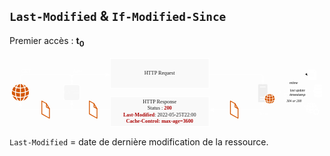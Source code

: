 ## `Last-Modified` & `If-Modified-Since`

Premier accès : **t<sub>0</sub>**

<svg width="100%" height="auto" style="margin: 0 auto" inkscape:version="1.1.2 (0a00cf5339, 2022-02-04)" sodipodi:docname="Last-Modified-t0.svg" version="1.1" viewBox="0 0 444.85 100" xmlns="http://www.w3.org/2000/svg" xmlns:inkscape="http://www.inkscape.org/namespaces/inkscape" xmlns:sodipodi="http://sodipodi.sourceforge.net/DTD/sodipodi-0.dtd">
 <sodipodi:namedview bordercolor="#999999" borderopacity="1" inkscape:current-layer="g13112" inkscape:cx="127.71987" inkscape:cy="75.462257" inkscape:pagecheckerboard="0" inkscape:pageopacity="0" inkscape:pageshadow="0" inkscape:window-height="1143" inkscape:window-maximized="1" inkscape:window-width="1920" inkscape:window-x="0" inkscape:window-y="0" inkscape:zoom="2.6503315" pagecolor="#000000" showgrid="false"/>
 <defs>
  <marker id="marker110282882" overflow="visible" orient="auto">
   <path transform="scale(.6) rotate(180) translate(0)" d="m8.7186 4.0337-10.926-4.0177 10.926-4.0177c-1.7455 2.3721-1.7354 5.6175-6e-7 8.0354z" fill="#fff" fill-rule="evenodd" stroke="#fff" stroke-linejoin="round" stroke-width=".625"/>
  </marker>
  <marker id="marker1102826195" overflow="visible" orient="auto">
   <path transform="scale(.6) rotate(180) translate(0)" d="m8.7186 4.0337-10.926-4.0177 10.926-4.0177c-1.7455 2.3721-1.7354 5.6175-6e-7 8.0354z" fill="#fff" fill-rule="evenodd" stroke="#fff" stroke-linejoin="round" stroke-width=".625"/>
  </marker>
  <marker id="marker1102826350" overflow="visible" orient="auto">
   <path transform="scale(.6) rotate(180) translate(0)" d="m8.7186 4.0337-10.926-4.0177 10.926-4.0177c-1.7455 2.3721-1.7354 5.6175-6e-7 8.0354z" fill="#fff" fill-rule="evenodd" stroke="#fff" stroke-linejoin="round" stroke-width=".625"/>
  </marker>
  <marker id="marker1102823612" overflow="visible" orient="auto">
   <path transform="scale(.6) rotate(180) translate(0)" d="m8.7186 4.0337-10.926-4.0177 10.926-4.0177c-1.7455 2.3721-1.7354 5.6175-6e-7 8.0354z" fill="#fff" fill-rule="evenodd" stroke="#fff" stroke-linejoin="round" stroke-width=".625"/>
  </marker>
  <marker id="marker1102829576" overflow="visible" orient="auto">
   <path transform="scale(.6) rotate(180) translate(0)" d="m8.7186 4.0337-10.926-4.0177 10.926-4.0177c-1.7455 2.3721-1.7354 5.6175-6e-7 8.0354z" fill="#fff" fill-rule="evenodd" stroke="#fff" stroke-linejoin="round" stroke-width=".625"/>
  </marker>
  <marker id="marker1102824438" overflow="visible" orient="auto">
   <path transform="scale(.6) rotate(180) translate(0)" d="m8.7186 4.0337-10.926-4.0177 10.926-4.0177c-1.7455 2.3721-1.7354 5.6175-6e-7 8.0354z" fill="#fff" fill-rule="evenodd" stroke="#fff" stroke-linejoin="round" stroke-width=".625"/>
  </marker>
  <marker id="marker11028244388659" overflow="visible" orient="auto">
   <path transform="scale(.6) rotate(180) translate(0)" d="m8.7186 4.0337-10.926-4.0177 10.926-4.0177c-1.7455 2.3721-1.7354 5.6175-6e-7 8.0354z" fill="#fff" fill-rule="evenodd" stroke="#fff" stroke-linejoin="round" stroke-width=".625"/>
  </marker>
  <marker id="marker11028244383634" overflow="visible" orient="auto">
   <path transform="scale(.6) rotate(180) translate(0)" d="m8.7186 4.0337-10.926-4.0177 10.926-4.0177c-1.7455 2.3721-1.7354 5.6175-6e-7 8.0354z" fill="#fff" fill-rule="evenodd" stroke="#fff" stroke-linejoin="round" stroke-width=".625"/>
  </marker>
  <marker id="marker11028244388348" overflow="visible" orient="auto">
   <path transform="scale(.6) rotate(180) translate(0)" d="m8.7186 4.0337-10.926-4.0177 10.926-4.0177c-1.7455 2.3721-1.7354 5.6175-6e-7 8.0354z" fill-rule="evenodd" stroke="#000" stroke-linejoin="round" stroke-width=".625"/>
  </marker>
 </defs>
 <g v-click="1">
  <path d="m19.619 38.761c1.5923 0.56913 2.7487 1.4019 3.7174 2.3544-0.55095 0.30553-1.1442 0.61706-1.8284 0.88664-0.69019-1.6535-1.2957-2.5341-1.889-3.241zm2.3976 4.4273c0.82946-0.33549 1.6166-0.72489 2.337-1.1802 1.6952 1.9351 2.0827 3.229 2.5247 4.4631-1.1987 0.82075-2.452 1.5217-3.8506 1.953-0.1453-1.5876-0.36326-3.229-1.011-5.236zm1.0353 6.4761c1.5923-0.47927 2.9485-1.1143 4.0686-1.8991 0.34511 2.1867 0.19375 3.4987-0.04236 4.6549-1.8043 1.3539-3.227 1.9351-4.6134 2.4623 0.19374-1.1084 0.36932-0.59909 0.58728-5.218zm-0.99902 6.7576c1.2774-0.3954 2.5791-0.83273 4.4621-2.0369-1.6649 3.966-4.5408 6.0088-7.0534 6.8835 0.91422-1.0305 1.8164-2.2886 2.5913-4.8466zm-1.4955 0.38941c-1.2351 3.271-3.009 4.7627-4.5408 5.1102v-4.4932c1.5802-0.04793 3.0998-0.23964 4.5408-0.61706zm-4.5529-0.61107v-5.23c1.55 0.03594 3.572-0.31153 5.7517-0.80277 0.0059 2.2227-0.32089 3.7862-0.67809 5.2899-2.0403 0.55116-3.6145 0.69494-5.0735 0.74287zm0.07872-6.542v-5.3139c1.6166-0.07788 3.1967-0.29954 4.7285-0.76084 0.52067 1.5396 0.81129 3.3488 1.011 5.242-1.7618 0.51521-3.6992 0.76084-5.7396 0.83273zm-0.1332-11.64h0.50252c1.1442 0.37743 1.9435 1.276 2.4097 1.8631 0.69625 0.88066 1.0776 1.6894 1.441 2.4922-1.1685 0.33549-2.5247 0.63503-4.3531 0.70093zm-1.1987 5.1222c-1.447-0.0659-2.8759-0.29954-4.2804-0.70692 0.47224-1.1503 1.0776-2.2166 1.9132-3.1092 0.50858-0.50323 1.0595-0.97655 1.8709-1.2401h0.49646zm0.06059 6.5241c-2.1735-0.08387-4.0686-0.37143-5.7457-0.83273 0.11504-1.5217 0.15742-2.9715 1.011-5.242 1.889 0.59309 4.0746 0.76084 4.7406 0.74885zm-0.06059 1.2521 0.0059 5.242c-1.6649 0.04194-3.3299-0.24562-4.9949-0.67098-0.52673-1.8692-0.75075-3.6484-0.7447-5.3738 1.883 0.52121 3.7961 0.76084 5.7335 0.80277zm0 6.578v4.4871c-0.89-0.1917-1.6347-0.68296-2.2946-1.3419-1.0353-1.0663-1.7376-2.3544-2.2582-3.6484 1.5136 0.30553 3.0272 0.53319 4.5529 0.50323zm-6.0181-0.96453c0.85367 2.606 1.7618 3.7143 2.67 4.7627-3.9778-1.4977-5.9151-4.2296-6.9929-6.56 1.4168 0.73088 2.8274 1.4678 4.3228 1.7972zm-4.9767-3.7263c-0.39959-1.4318-0.50857-3.0733-0.17558-5.0383 1.1564 0.71291 2.4459 1.3839 4.1533 1.953-0.00591 1.929 0.18163 3.6964 0.57517 5.2959-1.2532-0.34747-2.6882-0.96453-4.5529-2.2107zm0.19979-6.3203c0.52673-1.7553 1.3985-3.2171 2.5368-4.4751 0.81734 0.55116 1.562 0.84471 2.3248 1.1922-0.62966 1.7254-0.90816 3.6425-1.005 5.242-1.217-0.43134-2.4339-0.88664-3.8567-1.959zm3.4086-5.4277c1.2957-1.0903 2.555-1.8272 3.7901-2.2886-0.62965 0.74885-1.2714 1.7014-1.9556 3.1692-0.6902-0.29355-1.3138-0.58711-1.8345-0.88066z" fill="#d45500" pointer-events="all" stroke-width="1.6916"/>
  <text transform="scale(1.0053 .99474)" x="87.514847" y="52.708351" fill="#ffffff" font-family="Exo" font-size="6.6594px" text-align="center" text-anchor="middle" style="line-height:1.25" xml:space="preserve"><tspan x="87.514847" y="52.708351">CACHE</tspan></text>
  <text transform="scale(1.0053 .99474)" x="16.180988" y="22.259525" fill="#ffffff" font-family="Helvetica" font-size="7.2271px" stroke-width="1.6916"><tspan font-family="Exo" stroke-width="1">GET</tspan></text>
  <path d="m15.353 36.778v-8.2741c0-2.054 1.5189-3.7077 3.4056-3.7077h65.848c1.8867 0 3.4056 1.6536 3.4056 3.7077v8.2741" fill="none" marker-end="url(#marker110282882)" stop-color="#000000" stroke="#fff"/>
  <path d="m80.171 38.766h15.68c1.9462 0 3.513 1.5504 3.513 3.4761v15.514c0 1.9258-1.5668 3.4761-3.513 3.4761h-15.68c-1.9462 0-3.513-1.5504-3.513-3.4761v-15.514c0-1.9258 1.5668-3.4761 3.513-3.4761z" fill="#eee" fill-opacity=".33" stop-color="#000000" stroke="#fff" style="-inkscape-stroke:none;font-variation-settings:normal"/>
 </g>
 <g v-click="2">
  <rect x="142.5" y="2.073" width="139.25" height="41.936" fill="#eee" fill-opacity=".33" pointer-events="all" stroke="#fff"/>
  <text transform="scale(1.0053 .99474)" x="210.761" y="24.832359" fill="#1a1a1a" font-family="Helvetica" font-size="7.2271px" stroke-width="1.6916" text-anchor="middle"><tspan x="210.761" y="24.832359" font-family="Exo" stroke-width="1">HTTP Request</tspan></text>
  <g transform="matrix(.79129 0 0 .78298 210.89 13.964)" pointer-events="all" stroke-width="2.149">
   <path d="m177.32 63.363v-30.517c0-0.92792 0.85418-1.7821 1.7882-1.7821h12.966c0.91563 0 1.776 0.84189 1.776 1.7882v15.246c-2.5871 1.1491-4.6027 3.4536-5.4508 6.0407h-7.8658v1.3827h7.5094c-0.13519 0.81116-0.21508 1.7452-0.11675 2.7653h-7.3926v1.3888h7.6016c0.34413 1.4257 0.92178 2.6424 1.6961 3.6871zm3.2139-26.762h10.103v-1.3827h-10.103z" fill="#eee"/>
   <path d="m201.11 49.144c1.1614 0.41173 1.9972 1.0262 2.71 1.7145-0.40558 0.22737-0.83574 0.4486-1.3335 0.64524-0.49776-1.2045-0.94636-1.8435-1.3765-2.3597zm1.7452 3.2324c0.60837-0.25195 1.1799-0.54078 1.7022-0.86647 1.2352 1.4134 1.5117 2.3597 1.8313 3.2631-0.86647 0.59608-1.7821 1.1061-2.7899 1.4195-0.11061-1.1553-0.27038-2.3536-0.74356-3.8161zm0.75585 4.7195c1.1614-0.34413 2.1447-0.81116 2.9558-1.3827 0.25195 1.5977 0.14134 2.5502-0.0307 3.4044-1.3089 0.98323-2.3413 1.4072-3.3553 1.7944 0.14134-0.81116 0.27039-0.43631 0.43016-3.8161zm-0.72513 4.9407c0.92792-0.29497 1.8743-0.61452 3.2385-1.4871-1.2045 2.8882-3.3 4.3815-5.1251 5.0206 0.66368-0.74971 1.3212-1.6653 1.8866-3.5335zm-1.0877 0.27653c-0.89719 2.3905-2.1938 3.4843-3.3061 3.7363v-3.2877c1.1492-0.03073 2.2553-0.17206 3.3061-0.4486zm-3.3122-0.44245v-3.8223c1.1184 0.03073 2.5933-0.22123 4.1848-0.57764 6e-3 1.6223-0.23351 2.7653-0.49161 3.8592-1.4871 0.39944-2.6363 0.5039-3.6932 0.54077zm0.0492-4.7748v-3.8837c1.1737-0.05531 2.3352-0.21508 3.4474-0.55306 0.381 1.1246 0.58993 2.4458 0.73741 3.8284-1.2905 0.37486-2.6977 0.55306-4.1848 0.60837zm-0.0922-8.4926h0.36257c0.82959 0.27653 1.4195 0.92792 1.7575 1.3581 0.50391 0.6391 0.78044 1.229 1.0447 1.819-0.84189 0.23966-1.8313 0.46089-3.1648 0.51005zm-0.86647 3.7301c-1.0631-0.04302-2.0955-0.21508-3.1156-0.51005 0.33799-0.84803 0.78044-1.6162 1.3888-2.2676 0.36871-0.36871 0.76815-0.71284 1.3581-0.90948h0.36871zm0.043 4.7625c-1.5793-0.05531-2.9681-0.27039-4.1849-0.60223 0.0799-1.1123 0.11061-2.1692 0.73742-3.8284 1.3765 0.43016 2.962 0.55306 3.4536 0.54078zm-0.043 0.91563v3.8284c-1.2167 0.03073-2.4212-0.17821-3.6318-0.49161-0.38714-1.3581-0.55306-2.6609-0.54692-3.9206 1.3704 0.37486 2.7653 0.55306 4.1787 0.58379zm0 4.7994v3.2815c-0.65753-0.14134-1.1983-0.49776-1.6715-0.97708-0.762-0.78044-1.272-1.7268-1.6469-2.667 1.1 0.22123 2.2 0.38715 3.3184 0.36256zm-4.3815-0.70055c0.62066 1.905 1.2843 2.71 1.9419 3.4782-2.8944-1.0938-4.3078-3.091-5.0882-4.7932 1.0324 0.54078 2.0586 1.0754 3.1463 1.3151zm-3.6195-2.7162c-0.28882-1.0508-0.36871-2.243-0.12905-3.681 0.83574 0.51619 1.7821 1.0078 3.0234 1.4257-6e-3 1.4011 0.12905 2.6977 0.41787 3.8715-0.91563-0.2581-1.9542-0.70669-3.3122-1.6162zm0.14134-4.615c0.381-1.2843 1.0201-2.3536 1.8436-3.2692 0.59608 0.40558 1.143 0.61452 1.6961 0.86647-0.46088 1.2659-0.66368 2.667-0.73127 3.8346-0.89105-0.31955-1.7698-0.65139-2.8083-1.4318zm2.4826-3.9636c0.93407-0.79887 1.862-1.3335 2.7592-1.6653-0.46088 0.54077-0.92792 1.2352-1.4257 2.3106-0.5039-0.21508-0.9525-0.43016-1.3335-0.64524z" fill="#d45500"/>
  </g>
  <text transform="scale(1.0053 .99474)" x="89.053787" y="22.259525" fill="#ffffff" font-family="Helvetica" font-size="7.2271px" stroke-width="1.6916"><tspan font-family="Exo" font-style="italic" stroke-width="1">New</tspan></text>
  <path d="m88.011 36.778v-8.2741c0-2.054 1.5189-3.7077 3.4056-3.7077h49.202" fill="none" marker-end="url(#marker1102826195)" stop-color="#000000" stroke="#fff"/>
  <path d="m281.75 24.797h72.709c1.8867 0 3.4056 1.6536 3.4056 3.7077v8.4699" fill="none" marker-end="url(#marker1102829576)" stop-color="#000000" stroke="#fff"/>
 </g>
 <g transform="matrix(.98523 0 0 .97489 173.65 7.1346)" stroke-width="1.0204" v-click="3">
  <path d="m247.66 63.044-29.786-12.966z" fill="none" marker-end="url(#marker11028244388659)" pointer-events="stroke" stop-color="#000000" stroke="#fff" stroke-dasharray="2.2958, 2.2958" stroke-miterlimit="10" stroke-width=".51018" style="font-variation-settings:normal"/>
  <rect x="251.06" y="10.785" width="12.8" height="15.363" fill="none" pointer-events="all" stroke-width="1.726"/>
  <path d="m251.06 24.379v-11.885c0.10447-0.87261 0.68826-1.5609 1.438-1.7084h8.7138l2.6486 3.0296v10.564c-0.0922 0.92178-0.71899 1.653-1.5179 1.7698h-9.8077c-0.78044-0.13519-1.3888-0.86032-1.4748-1.7698zm3.3553-2.5318h5.9424v-1.2905h-5.9424zm5.9424-2.4581v-1.2536h-5.9424v1.2536zm-5.9424-2.4212h5.9424v-1.2413h-5.9424zm6.2189-2.4089h2.1815l-2.1815-2.6055z" fill="#fff" pointer-events="all" stroke-width="1.726"/>
  <path d="m250.25 18.773-32.374 22.646z" fill="none" marker-end="url(#marker11028244388348)" pointer-events="stroke" stroke="#fff" stroke-dasharray="2.2958, 2.2958" stroke-miterlimit="10" stroke-width=".51018"/>
  <rect x="223.26" y="27.732" width="16.059" height="5.1267" rx="1.2052" ry="1.2052" fill="#fff" stop-color="#000000" style="-inkscape-stroke:none"/>
  <text x="231.0896" y="31.986282" fill="#000000" font-family="Helvetica" font-size="4.9161px" font-style="italic" stroke-width="1.726" text-anchor="middle"><tspan fill="#000000" font-family="Exo" font-style="italic" stroke-width="1.0204">mtime</tspan></text>
  <rect x="223.64" y="37.943" width="26.471" height="12.454" rx="1.3142" ry="1.3142" fill="#fff" stop-color="#000000" style="-inkscape-stroke:none"/>
  <text x="236.62024" y="42.43306" fill="#000000" font-family="Helvetica" font-size="4.9161px" font-style="italic" stroke-width="1.0204" text-anchor="middle"><tspan x="236.62024" y="42.43306" font-family="Exo" font-style="italic">last update</tspan><tspan x="236.62024" y="48.719109">timestamp</tspan></text>
  <g transform="translate(1.0611 .87737)">
   <rect x="216.86" y="52.549" width="27.587" height="5.6003" rx="1.2239" ry="1.2239" fill="#fff" stop-color="#000000" style="-inkscape-stroke:none"/>
   <text x="230.47508" y="57.181454" fill="#000000" font-family="Helvetica" font-size="4.9161px" font-style="italic" stroke-width="1.726" text-anchor="middle"><tspan fill="#000000" font-family="Exo" font-style="italic" stroke-width="1.0204">304 or 200</tspan></text>
  </g>
  <path d="m260.28 45.536c0.56536 0.4486 1.5793 0.83574 2.7162 1.0385 2.0033 0.35642 4.1418 0.35027 6.0591 0.03687 1.186-0.19664 2.2184-0.54692 2.9005-1.0693v3.3c-0.0922 0.91563-0.8972 1.395-1.7698 1.7206-1.9849 0.65753-5.3832 0.74356-7.7982 0.11061-1.0078-0.30111-2.0218-0.80502-2.1078-1.8313zm0-11.356c0-0.87261 1.8128-1.7821 5.7273-1.8866 3.8837 0 5.9485 1.0017 5.9485 1.8866 0 0.97708-2.5011 1.8743-5.5737 1.8743-3.1463 0.04302-6.1022-0.75586-6.1022-1.8743zm0 1.3212c0.56536 0.4486 1.5793 0.83574 2.7162 1.0385 2.0033 0.35642 4.1418 0.35028 6.0591 0.03687 1.186-0.19664 2.2184-0.55306 2.9005-1.0693v3.3c-0.0922 0.90948-0.8972 1.395-1.7698 1.7206-1.9849 0.65753-5.3832 0.74356-7.7982 0.10447-1.0078-0.29497-2.0218-0.80502-2.1078-1.8251zm0 4.996c0.56536 0.4486 1.5793 0.83574 2.7162 1.0385 2.0033 0.35642 4.1418 0.34413 6.0591 0.03072 1.186-0.1905 2.2184-0.54692 2.9005-1.0693v3.3061c-0.0922 0.91563-0.8972 1.395-1.7698 1.7145-1.9849 0.66368-5.3832 0.74971-7.7982 0.11061-1.0078-0.30111-2.0218-0.80502-2.1078-1.8313z" fill="#fff" pointer-events="all" stroke-width="1.726"/>
  <rect x="248.3" y="58.288" width="20.211" height="18.866" fill="none" pointer-events="all" stroke-width="1.726"/>
  <path d="m251.01 60.322c0.88491-0.78658 2.0218-1.4994 3.2692-1.8497-0.52234 0.49161-1.186 1.3028-1.776 2.6424-0.46704-0.18436-1.1-0.51619-1.4933-0.79273zm-2.2676 3.6625c0.39943-1.2167 0.97708-2.2061 1.7575-3.0726 0.58379 0.42402 1.2352 0.72513 1.7514 0.94021-0.41788 1.2598-0.58994 2.5134-0.66368 3.6134-0.8296-0.30111-1.8989-0.74356-2.8452-1.481zm-0.15363 4.2279c-0.22737-1.0447-0.28882-2.1692-0.0492-3.4106 0.90334 0.61452 1.9111 1.1061 3.0234 1.4503 0 1.3274 0.14134 2.5625 0.40558 3.6625-0.96479-0.30726-2.2737-0.90334-3.3798-1.7022zm3.6072 2.5994c0.58993 1.7944 1.3827 2.8698 2.0832 3.5027-3.048-0.92178-4.6457-3.1095-5.3586-4.9591 0.87876 0.54077 2.0402 1.0938 3.2754 1.4564zm4.0742 0.60837v3.1033c-0.60837-0.11676-1.1368-0.39329-1.7268-1.0078-0.6944-0.74356-1.1307-1.6039-1.4503-2.4765 0.96479 0.21508 1.991 0.35642 3.177 0.381zm0-0.762c-1.1737-0.02458-2.2737-0.16592-3.4597-0.46089-0.36257-1.2782-0.47318-2.5318-0.47933-3.6871 1.5056 0.37486 2.9866 0.52234 3.939 0.52848zm0-4.3815c-1.4564-0.03073-2.7653-0.23966-3.9145-0.55921 0.0307-0.91563 0.21508-2.4642 0.63296-3.6134 1.4257 0.43631 2.8206 0.54692 3.2815 0.53463zm0-4.4245c-0.91563-0.01844-2.0586-0.17821-3.0234-0.48547 0.3257-0.79273 0.88491-1.6776 1.4626-2.2368 0.47318-0.44245 0.98937-0.74356 1.5609-0.83574zm0.762-3.5642c0.78658 0.13519 1.4994 0.70055 1.948 1.2598 0.48547 0.58994 0.86032 1.2905 1.0754 1.8435-0.78043 0.23352-1.7575 0.45474-3.0234 0.48547zm0 7.9949v-3.6134c1.1246-0.03073 2.2553-0.22737 3.2754-0.54077 0.41172 1.1676 0.58993 2.5318 0.63909 3.5949-1.0693 0.30111-2.5257 0.53463-3.9145 0.55921zm0 4.3446v-3.6134c1.2413-0.01843 2.6301-0.17206 3.939-0.53463v0.25195l-0.30111 0.12905c-0.57765 0.27039-0.68826 0.89105-0.51005 1.3335l0.22737 0.52848-0.27653 0.27653-0.5715-0.24581c-0.42402-0.16592-1.0078 0-1.2598 0.51005l-0.42401 1.0078c-0.0369 0.09832-0.0738 0.19664-0.086 0.31955zm1.905 1.6592-0.58993 0.24581c-0.42402 0.20894-0.71284 0.71284-0.5162 1.3028l0.1352 0.32569c-0.28882 0.17821-0.61452 0.30726-0.93407 0.36256v-3.1033c0.30112-0.01844 0.65754-0.03687 0.97094-0.07374 0.12905 0.15977 0.2581 0.23966 0.38714 0.29497l0.54692 0.23966zm2.8206-6.01c1.2045-0.38714 2.2676-0.94021 3.0234-1.4748 0.11062 0.51619 0.14749 1.0815 0.15363 1.5424-0.48546-0.07989-0.94635 0.23352-1.0938 0.63295l-0.20279 0.52234h-0.43016l-0.20893-0.52234c-0.16592-0.40558-0.67597-0.76814-1.272-0.56536 0-0.04916 0-0.10447 0.0307-0.13519zm-0.71283-4.4245c0.79272-0.3134 1.3089-0.60837 1.7821-0.94021 1.0754 1.2352 1.4994 2.3536 1.7268 3.0787-0.5715 0.43631-1.4318 0.98323-2.8452 1.4748-0.0799-1.0508-0.21508-2.2368-0.66367-3.6134zm-2.0586-3.386c1.3765 0.41787 2.5994 1.2229 3.3061 1.8804-0.35642 0.2581-1.0508 0.60837-1.524 0.79273-0.45474-1.0754-0.96479-1.9296-1.7821-2.6731zm0.70669 12.966-1.0447-0.43016c-0.14748-0.08603-0.21508-0.20894-0.15363-0.381l0.39329-0.94636c0.0922-0.14134 0.20279-0.22737 0.381-0.15363l0.97094 0.49161c0.3134-0.36871 0.65139-0.73127 1.0262-1.0508l-0.42402-1.0447c-0.0307-0.1229-0.043-0.24581 0.1352-0.36256l0.97708-0.41173c0.18435-0.06145 0.28882 0.02458 0.35642 0.12905l0.43631 1.0693c0.4363-0.08603 0.87261-0.12905 1.3827 0.02458l0.44245-1.0815c0.0983-0.15363 0.21508-0.19664 0.36871-0.14134l0.97094 0.41173c0.15977 0.09832 0.1782 0.22122 0.13519 0.35027l-0.43631 1.0693c0.381 0.30726 0.73742 0.62681 1.014 0.99552l1.0508-0.42402c0.18435-0.05531 0.30111 0.01229 0.36871 0.15977l0.41172 0.97094c0.0184 0.14134-6e-3 0.26424-0.15363 0.33798l-1.057 0.43016c0.0492 0.41787 0.043 0.94021 0 1.4011l1.057 0.43016c0.14749 0.08603 0.20894 0.20279 0.16592 0.35642l-0.38714 0.90948c-0.0737 0.11676-0.17821 0.17821-0.33799 0.14134l-1.0692-0.43631c-0.28268 0.38714-0.6391 0.73128-1.0324 1.0262l0.42401 1.0508c0.0676 0.16592-0.0184 0.30726-0.11675 0.35642l-1.0324 0.43016c-0.14134 0.02458-0.26424 0.01844-0.3257-0.15977l-0.43016-1.0693c-0.39329 0.11061-0.8849 0.14134-1.3827 0.01229l-0.43016 1.057c-0.0676 0.11061-0.14748 0.20279-0.33798 0.15977l-1.0078-0.42402c-0.14134-0.09832-0.20279-0.22123-0.11676-0.39329l0.47932-0.9525c-0.42401-0.31955-0.77429-0.65753-1.0508-1.014l-1.0262 0.41787c-0.15978 0.05531-0.29497 0.01844-0.38715-0.12905l-0.41172-0.98323c-0.0369-0.12905-6e-3 -0.28268 0.14134-0.35642l1.0692-0.46089c-0.0492-0.46089-0.0492-0.92178-6e-3 -1.3827zm1.143 0.66982c0 1.6346 1.3458 2.6486 2.6609 2.6486 1.4257 0 2.6056-1.2106 2.6056-2.624 0-1.5117-1.272-2.6424-2.5994-2.6424-1.3028 0-2.667 0.97708-2.667 2.6178z" fill="#fff" pointer-events="all" stroke-width="1.726"/>
  <rect x="202.51" y="36.595" width="15.363" height="20.279" fill="none" pointer-events="all" stroke-width="1.726"/>
  <text x="210.19604" y="51.036289" fill="#ffffff" font-family="Helvetica" font-size="14.748px" font-weight="bold" opacity=".5" stroke-width="1.726" text-anchor="middle"><tspan fill="#ffffff" font-family="Exo" font-weight="bold" stroke-width="1.0204">?</tspan></text>
  <path d="m259.6 42.378-41.72 3.681z" fill="none" marker-end="url(#marker11028244383634)" pointer-events="stroke" stop-color="#000000" stroke="#fff" stroke-dasharray="2.2958, 2.2958" stroke-miterlimit="10" stroke-width=".51018" style="-inkscape-stroke:none;font-variation-settings:normal"/>
 </g>
 <g v-click="4">
  <rect x="142.5" y="55.991" width="139.25" height="41.936" fill="#eee" fill-opacity=".33" pointer-events="all" stroke="#fff"/>
  <text transform="scale(1.0053 .99474)" x="210.89832" y="65.661598" fill="#1a1a1a" font-family="Exo" font-size="7.2271px" text-anchor="middle"><tspan x="210.89832" y="65.661598">HTTP Response</tspan><tspan x="210.89832" y="74.87574">Status : <tspan fill="#aa0000" font-family="Exo" font-weight="600">200</tspan></tspan><tspan x="210.89832" y="84.089874"><tspan fill="#aa0000" font-family="Exo" font-weight="600">Last-Modified</tspan>: 2022-05-25T22:00</tspan><tspan x="210.89832" y="93.304016" fill="#aa0000" font-weight="600" stroke-width=".98008">Cache-Control: max-age=3600</tspan></text>
  <text transform="scale(1.0053 .99474)" x="363.07962" y="82.484978" fill="#ffffff" font-family="Helvetica" font-size="7.2271px" stroke-width="1.6916" text-anchor="end"><tspan font-family="Exo" font-style="italic" stroke-width="1">New</tspan></text>
  <path d="m142.5 74.415h-51.084c-1.8867 0-3.4056-1.6536-3.4056-3.7077v-7.6193" fill="none" marker-end="url(#marker1102826350)" stop-color="#000000" stroke="#fff"/>
  <g transform="matrix(.60544 0 0 .59909 3.2545 2.073)" pointer-events="all" stroke="#d45500" stroke-linecap="round" stroke-linejoin="round" stroke-miterlimit="10" stroke-width="1.9095">
   <path d="m181 100 10.52 5.98 7.19 12.25v22.37l-17.71-10.18z" fill="#fff"/>
   <path d="m191.69 106.27v7.88l7.02 4.02" fill="none"/>
  </g>
  <path d="m358.2 63.607v7.0998c0 2.0541-1.5189 3.7077-3.4056 3.7077h-71.266" fill="none" marker-end="url(#marker1102824438)" stop-color="#000000" stroke="#fff"/>
  <g transform="matrix(.60544 0 0 .59909 3.2545 2.073)" pointer-events="all" stroke="#d45500" stroke-linecap="round" stroke-linejoin="round" stroke-miterlimit="10" stroke-width="1.9095">
   <path d="m510 100 10.52 5.98 7.19 12.25v22.37l-17.71-10.18z" fill="#fff"/>
   <path d="m520.69 106.27v7.88l7.02 4.02" fill="none"/>
  </g>
 </g>
 <g v-click="5">
  <path d="m88.011 64.847v5.8598c0 2.0541-1.5189 3.7077-3.4056 3.7077h-65.848c-1.8867 0-3.4056-1.6536-3.4056-3.7077v-6.3909" fill="none" marker-end="url(#marker1102823612)" stop-color="#000000" stroke="#fff"/>
  <g transform="matrix(.60544 0 0 .59909 3.2545 2.073)" pointer-events="all" stroke="#d45500" stroke-linecap="round" stroke-linejoin="round" stroke-miterlimit="10" stroke-width="1.9095">
   <path d="m70 100 10.52 5.98 7.19 12.25v22.37l-17.71-10.18z" fill="#fff"/>
   <path d="m80.69 106.27v7.88l7.02 4.02" fill="none"/>
  </g>
 </g>
</svg>

<v-click at="6">

`Last-Modified` = date de dernière modification de la ressource.

</v-click>
